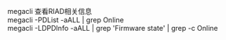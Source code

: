 megacli 查看RIAD相关信息  
megacli -PDList -aALL | grep Online  
megacli -LDPDInfo -aALL | grep 'Firmware state' | grep -c Online  
